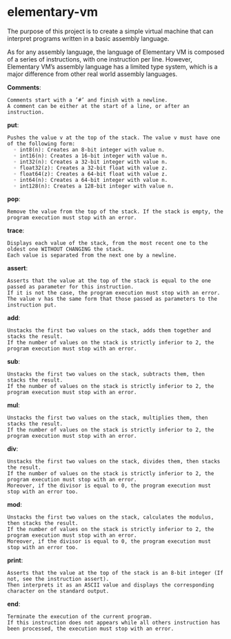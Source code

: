 # elementary-vm
The purpose of this project is to create a simple virtual machine that can interpret programs written in a basic assembly language.

As for any assembly language, the language of Elementary VM is composed of a series of instructions, with one instruction per line.
However, Elementary VM’s assembly language has a limited type system, which is a major difference from other real world assembly languages.

<b>Comments</b>:

    Comments start with a ’#’ and finish with a newline.
    A comment can be either at the start of a line, or after an instruction.

<b>put</b>:

    Pushes the value v at the top of the stack. The value v must have one of the following form:
      ◦ int8(n): Creates an 8-bit integer with value n.
      ◦ int16(n): Creates a 16-bit integer with value n.
      ◦ int32(n): Creates a 32-bit integer with value n.
      ◦ float32(z): Creates a 32-bit float with value z.
      ◦ float64(z): Creates a 64-bit float with value z.
      ◦ int64(n): Creates a 64-bit integer with value n.
      ◦ int128(n): Creates a 128-bit integer with value n.
      
<b>pop</b>:

    Remove the value from the top of the stack. If the stack is empty, the program execution must stop with an error.
    
<b>trace</b>:

    Displays each value of the stack, from the most recent one to the oldest one WITHOUT CHANGING the stack.
    Each value is separated from the next one by a newline.
  
<b>assert</b>:

    Asserts that the value at the top of the stack is equal to the one passed as parameter for this instruction.
    If it is not the case, the program execution must stop with an error.
    The value v has the same form that those passed as parameters to the instruction put.

<b>add</b>:

    Unstacks the first two values on the stack, adds them together and stacks the result.
    If the number of values on the stack is strictly inferior to 2, the program execution must stop with an error.
 
<b>sub</b>:

    Unstacks the first two values on the stack, subtracts them, then stacks the result.
    If the number of values on the stack is strictly inferior to 2, the program execution must stop with an error.
   
<b>mul</b>:

    Unstacks the first two values on the stack, multiplies them, then stacks the result.
    If the number of values on the stack is strictly inferior to 2, the program execution must stop with an error.

<b>div</b>:

    Unstacks the first two values on the stack, divides them, then stacks the result.
    If the number of values on the stack is strictly inferior to 2, the program execution must stop with an error.
    Moreover, if the divisor is equal to 0, the program execution must stop with an error too.
    
<b>mod</b>:

    Unstacks the first two values on the stack, calculates the modulus, then stacks the result.
    If the number of values on the stack is strictly inferior to 2, the program execution must stop with an error.
    Moreover, if the divisor is equal to 0, the program execution must stop with an error too.
 
<b>print</b>:

    Asserts that the value at the top of the stack is an 8-bit integer (If not, see the instruction assert).
    Then interprets it as an ASCII value and displays the corresponding character on the standard output.
    
<b>end</b>:

    Terminate the execution of the current program.
    If this instruction does not appears while all others instruction has been processed, the execution must stop with an error.
  
